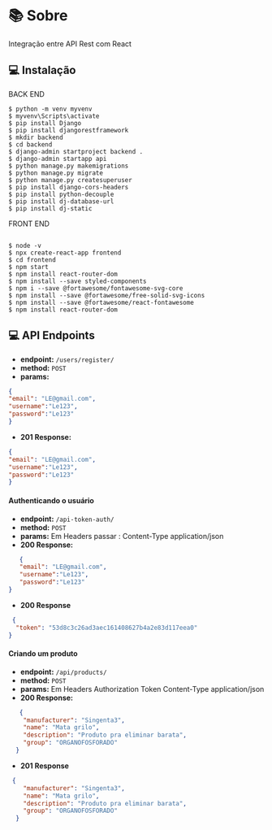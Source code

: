 # 📚 Sobre
Integração entre API Rest com React

## 💻 Instalação
BACK END
````
$ python -m venv myvenv
$ myvenv\Scripts\activate
$ pip install Django
$ pip install djangorestframework
$ mkdir backend
$ cd backend
$ django-admin startproject backend .
$ django-admin startapp api
$ python manage.py makemigrations
$ python manage.py migrate
$ python manage.py createsuperuser
$ pip install django-cors-headers
$ pip install python-decouple
$ pip install dj-database-url
$ pip install dj-static
````
FRONT END
````

$ node -v
$ npx create-react-app frontend
$ cd frontend
$ npm start
$ npm install react-router-dom
$ npm install --save styled-components
$ npm i --save @fortawesome/fontawesome-svg-core
$ npm install --save @fortawesome/free-solid-svg-icons
$ npm install --save @fortawesome/react-fontawesome
$ npm install react-router-dom

````

## 💻 API Endpoints


- **endpoint:** `/users/register/`
- **method:** `POST`
- **params:** 
```json
{
"email": "LE@gmail.com",
"username":"Le123",
"password":"Le123"
}
```
- **201 Response:**
```json
{
"email": "LE@gmail.com",
"username":"Le123",
"password":"Le123"
}
```
#### Authenticando o usuário

- **endpoint:** `/api-token-auth/`
- **method:** `POST`
- **params:** Em Headers passar : Content-Type application/json
- **200 Response:**
```json
   {
   "email": "LE@gmail.com",
   "username":"Le123",
   "password":"Le123"
}
```
- **200 Response**
```json
 {
  "token": "53d8c3c26ad3aec161408627b4a2e83d117eea0"
}
```


#### Criando um produto

- **endpoint:** `/api/products/`
- **method:** `POST`
- **params:** Em Headers Authorization Token <seutoken> Content-Type application/json
- **200 Response:**
```json
   {
    "manufacturer": "Singenta3",
    "name": "Mata grilo",
    "description": "Produto pra eliminar barata", 		
    "group": "ORGANOFOSFORADO"
  }
```
- **201 Response**
```json
 {
    "manufacturer": "Singenta3",
    "name": "Mata grilo",
    "description": "Produto pra eliminar barata", 		
    "group": "ORGANOFOSFORADO"
  }
```

